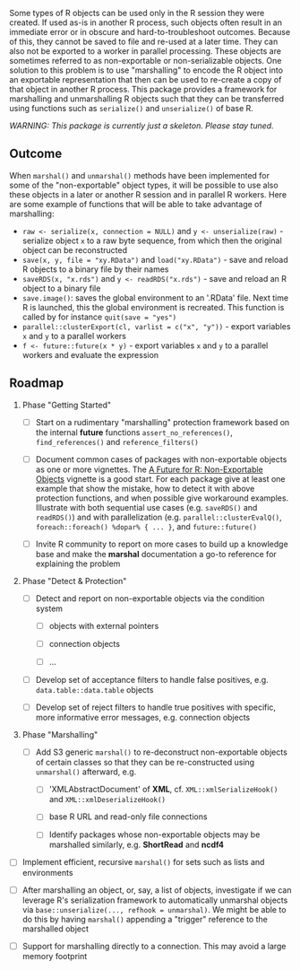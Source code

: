 Some types of R objects can be used only in the R session they were created.  If used as-is in another R process, such objects often result in an immediate error or in obscure and hard-to-troubleshoot outcomes.  Because of this, they cannot be saved to file and re-used at a later time.  They can also not be exported to a worker in parallel processing.  These objects are sometimes referred to as non-exportable or non-serializable objects.  One solution to this problem is to use "marshalling" to encode the R object into an exportable representation that then can be used to re-create a copy of that object in another R process.  This package provides a framework for marshalling and unmarshalling R objects such that they can be transferred using functions such as `serialize()` and `unserialize()` of base R.

_WARNING: This package is currently just a skeleton.  Please stay tuned._


## Outcome

When `marshal()` and `unmarshal()` methods have been implemented for some of the "non-exportable" object types, it will be possible to use also these objects in a later or another R session and in parallel R workers.  Here are some example of functions that will be able to take advantage of marshalling:

  - `raw <- serialize(x, connection = NULL)` and `y <- unserialize(raw)` - serialize object `x` to a raw byte sequence, from which then the original object can be reconstructed
  - `save(x, y, file = "xy.RData")` and `load("xy.RData")` - save and reload R objects to a binary file by their names
  - `saveRDS(x, "x.rds")` and `y <- readRDS("x.rds")` - save and reload an R object to a binary file
  - `save.image()`: saves the global environment to an '.RData' file. Next time R is launched, this the global environment is recreated. This function is called by for instance `quit(save = "yes")`
  - `parallel::clusterExport(cl, varlist = c("x", "y"))` - export variables `x` and `y` to a parallel workers
  - `f <- future::future(x * y)` - export variables `x` and `y` to a parallel workers and evaluate the expression



## Roadmap

1. Phase "Getting Started"

   * [ ] Start on a rudimentary "marshalling" protection framework based on the internal **future** functions `assert_no_references()`, `find_references()` and `reference_filters()`
   
   * [ ] Document common cases of packages with non-exportable objects as one or more vignettes.  The [A Future for R: Non-Exportable Objects](https://cran.r-project.org/web/packages/future/vignettes/future-4-non-exportable-objects.html) vignette is a good start.  For each package give at least one example that show the mistake, how to detect it with above protection functions, and when possible give workaround examples.  Illustrate with both sequential use cases (e.g. `saveRDS()` and `readRDS()`) and with parallelization (e.g. `parallel::clusterEvalQ()`, `foreach::foreach() %dopar% { ... }`, and `future::future()`

   * [ ] Invite R community to report on more cases to build up a knowledge base and make the **marshal** documentation a go-to reference for explaining the problem


2. Phase "Detect & Protection"

   * [ ] Detect and report on non-exportable objects via the condition system

      - [ ] objects with external pointers

      - [ ] connection objects

      - [ ] ...

   * [ ] Develop set of acceptance filters to handle false positives, e.g. `data.table::data.table` objects

   * [ ] Develop set of reject filters to handle true positives with specific, more informative error messages, e.g. connection objects


3. Phase "Marshalling"

   * [ ] Add S3 generic `marshal()` to re-deconstruct non-exportable objects of certain classes so that they can be re-constructed using `unmarshal()` afterward, e.g.
   
      - [ ] 'XMLAbstractDocument' of **XML**, cf. `XML::xmlSerializeHook()` and `XML::xmlDeserializeHook()`

      - [ ] base R URL and read-only file connections

      - [ ] Identify packages whose non-exportable objects may be marshalled similarly, e.g. **ShortRead** and **ncdf4**

  * [ ] Implement efficient, recursive `marshal()` for sets such as lists and environments
  
  * [ ] After marshalling an object, or, say, a list of objects, investigate if we can leverage R's serialization framework to automatically unmarshal objects via `base::unserialize(..., refhook = unmarshal)`.  We might be able to do this by having `marshal()` appending a "trigger" reference to the marshalled object

  * [ ] Support for marshalling directly to a connection. This may avoid a large memory footprint

